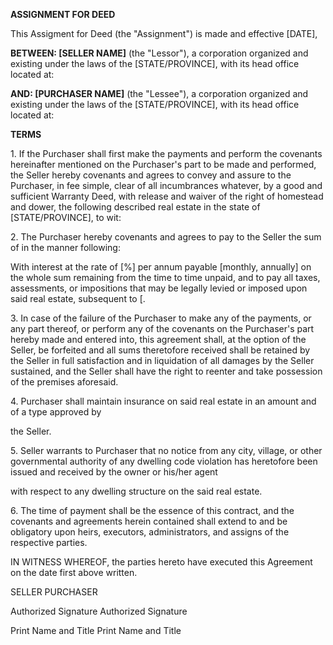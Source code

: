 **ASSIGNMENT FOR DEED**

This Assigment for Deed (the "Assignment") is made and effective
\[DATE\],

**BETWEEN: \[SELLER NAME\]** (the \"Lessor\"), a corporation organized
and existing under the laws of the \[STATE/PROVINCE\], with its head
office located at:

**AND: \[PURCHASER NAME\]** (the \"Lessee\"), a corporation organized
and existing under the laws of the \[STATE/PROVINCE\], with its head
office located at:

**TERMS**

1\. If the Purchaser shall first make the payments and perform the
covenants hereinafter mentioned on the Purchaser\'s part to be made and
performed, the Seller hereby covenants and agrees to convey and assure
to the Purchaser, in fee simple, clear of all incumbrances whatever, by
a good and sufficient Warranty Deed, with release and waiver of the
right of homestead and dower, the following described real estate in the
state of \[STATE/PROVINCE\], to wit:

2\. The Purchaser hereby covenants and agrees to pay to the Seller the
sum of in the manner following:

With interest at the rate of \[%\] per annum payable \[monthly,
annually\] on the whole sum remaining from the time to time unpaid, and
to pay all taxes, assessments, or impositions that may be legally levied
or imposed upon said real estate, subsequent to \[.

3\. In case of the failure of the Purchaser to make any of the payments,
or any part thereof, or perform any of the covenants on the Purchaser\'s
part hereby made and entered into, this agreement shall, at the option
of the Seller, be forfeited and all sums theretofore received shall be
retained by the Seller in full satisfaction and in liquidation of all
damages by the Seller sustained, and the Seller shall have the right to
reenter and take possession of the premises aforesaid.

4\. Purchaser shall maintain insurance on said real estate in an amount
and of a type approved by

the Seller.

5\. Seller warrants to Purchaser that no notice from any city, village,
or other governmental authority of any dwelling code violation has
heretofore been issued and received by the owner or his/her agent

with respect to any dwelling structure on the said real estate.

6\. The time of payment shall be the essence of this contract, and the
covenants and agreements herein contained shall extend to and be
obligatory upon heirs, executors, administrators, and assigns of the
respective parties.

IN WITNESS WHEREOF, the parties hereto have executed this Agreement on
the date first above written.

SELLER PURCHASER

Authorized Signature Authorized Signature

Print Name and Title Print Name and Title
